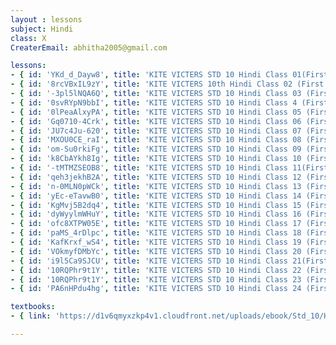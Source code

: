 ```yaml
--- 
layout : lessons 
subject: Hindi
class: X
CreaterEmail: abhitha2005@gmail.com

lessons: 
- { id: 'YKd_d_Dayw8', title: 'KITE VICTERS STD 10 Hindi Class 01(First Bell-ഫസ്റ്റ് ബെല്‍)' }
- { id: '8rcVBxIL9zY', title: 'KITE VICTERS 10th Hindi Class 02 (First Bell-ഫസ്റ്റ് ബെല്‍)' }
- { id: '-3pl5lNQA6Q', title: 'KITE VICTERS STD 10 Hindi Class 03 (First Bell-ഫസ്റ്റ് ബെല്‍)' }
- { id: '0svRYpN9bbI', title: 'KITE VICTERS STD 10 Hindi Class 4 (First Bell-ഫസ്റ്റ് ബെല്‍)' }
- { id: '0lPeaAlxyPA', title: 'KITE VICTERS STD 10 Hindi Class 05 (First Bell-ഫസ്റ്റ് ബെല്‍)' }
- { id: 'Gq0710-4Crk', title: 'KITE VICTERS STD 10 Hindi Class 06 (First Bell-ഫസ്റ്റ് ബെല്‍)' }
- { id: 'JU7c4Ju-620', title: 'KITE VICTERS STD 10 Hindi Class 07 (First Bell-ഫസ്റ്റ് ബെല്‍)' }
- { id: 'MXOU0CE_raI', title: 'KITE VICTERS STD 10 Hindi Class 08 (First Bell-ഫസ്റ്റ് ബെല്‍)' }
- { id: 'om-Su0rkiFg', title: 'KITE VICTERS STD 10 Hindi Class 09 (First Bell-ഫസ്റ്റ് ബെല്‍)' }
- { id: 'k8CbAYkh8Ig', title: 'KITE VICTERS STD 10 Hindi Class 10 (First Bell-ഫസ്റ്റ് ബെല്‍)' }
- { id: '-tMTMZSEOB8', title: 'KITE VICTERS STD 10 Hindi Class 11(First Bell-ഫസ്റ്റ് ബെല്‍)' }
- { id: 'qeh3jekhB2A', title: 'KITE VICTERS STD 10 Hindi Class 12 (First Bell-ഫസ്റ്റ് ബെല്‍)' }
- { id: 'n-0MLN0pWCk', title: 'KITE VICTERS STD 10 Hindi Class 13 (First Bell-ഫസ്റ്റ് ബെല്‍)' }
- { id: 'yEc-eTavwB0', title: 'KITE VICTERS STD 10 Hindi Class 14 (First Bell-ഫസ്റ്റ് ബെല്‍)' }
- { id: 'KgMvj5B2dq4', title: 'KITE VICTERS STD 10 Hindi Class 15 (First Bell-ഫസ്റ്റ് ബെല്‍)' }
- { id: 'dyWyylmWHuY', title: 'KITE VICTERS STD 10 Hindi Class 16 (First Bell-ഫസ്റ്റ് ബെല്‍)' }
- { id: 'ofc8XTPW05E', title: 'KITE VICTERS STD 10 Hindi Class 17 (First Bell-ഫസ്റ്റ് ബെല്‍)' }
- { id: 'paMS_4rDlpc', title: 'KITE VICTERS STD 10 Hindi Class 18 (First Bell-ഫസ്റ്റ് ബെല്‍)' }
- { id: 'KafKrxf_wS4', title: 'KITE VICTERS STD 10 Hindi Class 19 (First Bell-ഫസ്റ്റ് ബെല്‍)' }
- { id: 'VOkmyfDMbYc', title: 'KITE VICTERS STD 10 Hindi Class 20 (First Bell-ഫസ്റ്റ് ബെല്‍)' }
- { id: 'i9l5Ca9SJCU', title: 'KITE VICTERS STD 10 Hindi Class 21(First Bell-ഫസ്റ്റ് ബെല്‍)' }
- { id: '10RQPhr9t1Y', title: 'KITE VICTERS STD 10 Hindi Class 22 (First Bell-ഫസ്റ്റ് ബെല്‍)' }
- { id: '10RQPhr9t1Y', title: 'KITE VICTERS STD 10 Hindi Class 23 (First Bell-ഫസ്റ്റ് ബെല്‍)' }
- { id: 'PA6nHPdu4hg', title: 'KITE VICTERS STD 10 Hindi Class 24 (First Bell-ഫസ്റ്റ് ബെല്‍)' }

textbooks:
- { link: 'https://d1v6qmyxzkp4v1.cloudfront.net/uploads/ebook/Std_10/HindiReader_1/HindiReader_1.pdf', title: 'Hindi' }

--- 
```

